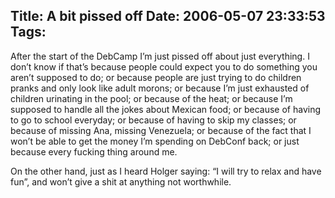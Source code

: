 Title: A bit pissed off
Date: 2006-05-07 23:33:53
Tags: 
---
<p>After the start of the DebCamp I&#8217;m just pissed off about just everything. I don&#8217;t know if that&#8217;s because people could expect you to do something you aren&#8217;t supposed to do; or because people are just trying to do children pranks and only look like adult morons; or because I&#8217;m just exhausted of children urinating in the pool; or because of the heat; or because I&#8217;m supposed to handle all the jokes about Mexican food; or because of having to go to school everyday; or because of having to skip my classes; or because of missing Ana, missing Venezuela; or because of the fact that I won&#8217;t be able to get the money I&#8217;m spending on DebConf back; or just because every fucking thing around me.</p>

<p>On the other hand, just as I heard Holger saying: &#8220;I will try to relax and have fun&#8221;, and won&#8217;t give a shit at anything not worthwhile.</p>

